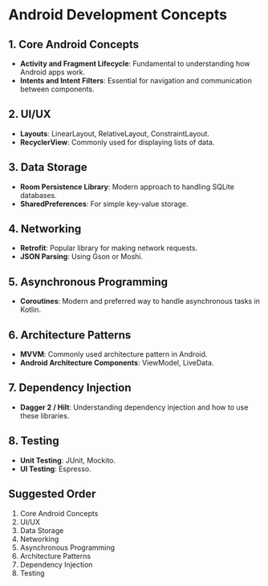 # Android Development Concepts

## 1. Core Android Concepts

- **Activity and Fragment Lifecycle**: Fundamental to understanding how Android apps work.
- **Intents and Intent Filters**: Essential for navigation and communication between components.

## 2. UI/UX

- **Layouts**: LinearLayout, RelativeLayout, ConstraintLayout.
- **RecyclerView**: Commonly used for displaying lists of data.

## 3. Data Storage

- **Room Persistence Library**: Modern approach to handling SQLite databases.
- **SharedPreferences**: For simple key-value storage.

## 4. Networking

- **Retrofit**: Popular library for making network requests.
- **JSON Parsing**: Using Gson or Moshi.

## 5. Asynchronous Programming

- **Coroutines**: Modern and preferred way to handle asynchronous tasks in Kotlin.

## 6. Architecture Patterns

- **MVVM**: Commonly used architecture pattern in Android.
- **Android Architecture Components**: ViewModel, LiveData.

## 7. Dependency Injection

- **Dagger 2 / Hilt**: Understanding dependency injection and how to use these libraries.

## 8. Testing

- **Unit Testing**: JUnit, Mockito.
- **UI Testing**: Espresso.

## Suggested Order

1. Core Android Concepts
2. UI/UX
3. Data Storage
4. Networking
5. Asynchronous Programming
6. Architecture Patterns
7. Dependency Injection
8. Testing
